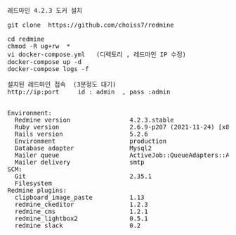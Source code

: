 <pre>

레드마인 4.2.3 도커 설치

git clone  https://github.com/choiss7/redmine

cd redmine
chmod -R ug+rw  * 
vi docker-compose.yml   (디렉토리 , 레드마인 IP 수정)
docker-compose up -d    
docker-compose logs -f 
  
설치된 레드마인 접속  (3분정도 대기)
http://ip:port     id : admin  , pass :admin 


Environment:
  Redmine version                4.2.3.stable
  Ruby version                   2.6.9-p207 (2021-11-24) [x86_64-linux]
  Rails version                  5.2.6
  Environment                    production
  Database adapter               Mysql2
  Mailer queue                   ActiveJob::QueueAdapters::AsyncAdapter
  Mailer delivery                smtp
SCM:
  Git                            2.35.1
  Filesystem                     
Redmine plugins:
  clipboard_image_paste          1.13
  redmine_ckeditor               1.2.3
  redmine_cms                    1.2.1
  redmine_lightbox2              0.5.1
  redmine_slack                  0.2  
</pre>
